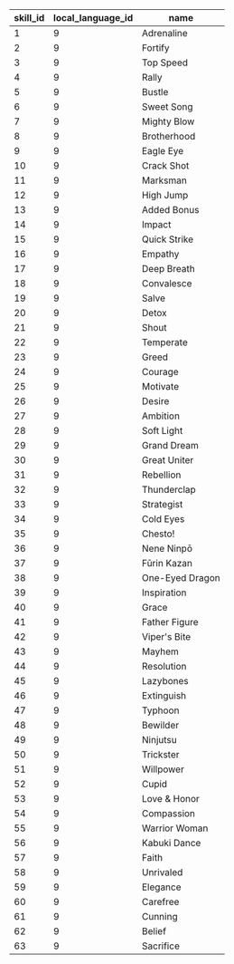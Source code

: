| skill_id | local_language_id |      name       |
|----------|-------------------|-----------------|
| 1        | 9                 | Adrenaline      |
| 2        | 9                 | Fortify         |
| 3        | 9                 | Top Speed       |
| 4        | 9                 | Rally           |
| 5        | 9                 | Bustle          |
| 6        | 9                 | Sweet Song      |
| 7        | 9                 | Mighty Blow     |
| 8        | 9                 | Brotherhood     |
| 9        | 9                 | Eagle Eye       |
| 10       | 9                 | Crack Shot      |
| 11       | 9                 | Marksman        |
| 12       | 9                 | High Jump       |
| 13       | 9                 | Added Bonus     |
| 14       | 9                 | Impact          |
| 15       | 9                 | Quick Strike    |
| 16       | 9                 | Empathy         |
| 17       | 9                 | Deep Breath     |
| 18       | 9                 | Convalesce      |
| 19       | 9                 | Salve           |
| 20       | 9                 | Detox           |
| 21       | 9                 | Shout           |
| 22       | 9                 | Temperate       |
| 23       | 9                 | Greed           |
| 24       | 9                 | Courage         |
| 25       | 9                 | Motivate        |
| 26       | 9                 | Desire          |
| 27       | 9                 | Ambition        |
| 28       | 9                 | Soft Light      |
| 29       | 9                 | Grand Dream     |
| 30       | 9                 | Great Uniter    |
| 31       | 9                 | Rebellion       |
| 32       | 9                 | Thunderclap     |
| 33       | 9                 | Strategist      |
| 34       | 9                 | Cold Eyes       |
| 35       | 9                 | Chesto!         |
| 36       | 9                 | Nene Ninpō      |
| 37       | 9                 | Fūrin Kazan     |
| 38       | 9                 | One-Eyed Dragon |
| 39       | 9                 | Inspiration     |
| 40       | 9                 | Grace           |
| 41       | 9                 | Father Figure   |
| 42       | 9                 | Viper's Bite    |
| 43       | 9                 | Mayhem          |
| 44       | 9                 | Resolution      |
| 45       | 9                 | Lazybones       |
| 46       | 9                 | Extinguish      |
| 47       | 9                 | Typhoon         |
| 48       | 9                 | Bewilder        |
| 49       | 9                 | Ninjutsu        |
| 50       | 9                 | Trickster       |
| 51       | 9                 | Willpower       |
| 52       | 9                 | Cupid           |
| 53       | 9                 | Love & Honor    |
| 54       | 9                 | Compassion      |
| 55       | 9                 | Warrior Woman   |
| 56       | 9                 | Kabuki Dance    |
| 57       | 9                 | Faith           |
| 58       | 9                 | Unrivaled       |
| 59       | 9                 | Elegance        |
| 60       | 9                 | Carefree        |
| 61       | 9                 | Cunning         |
| 62       | 9                 | Belief          |
| 63       | 9                 | Sacrifice       |
